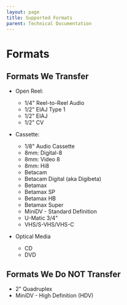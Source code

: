 ```yaml
---
layout: page
title: Supported Formats
parent: Technical Documentation
---
```


# Formats

## Formats We Transfer

* Open Reel:
    - 1/4" Reel-to-Reel Audio
    - 1/2" EIAJ Type 1
    - 1/2" EIAJ
    - 1/2" CV

* Cassette:
    - 1/8" Audio Cassette
    - 8mm: Digital-8
    - 8mm: Video 8
    - 8mm: Hi8
    - Betacam
    - Betacam Digital (aka Digibeta)
    - Betamax
    - Betamax SP
    - Betamax HB
    - Betamax Super
    - MiniDV - Standard Definition
    - U-Matic 3/4"
    - VHS/S-VHS/VHS-C

* Optical Media
   - CD
   - DVD

## Formats We Do NOT Transfer

* 2" Quadruplex
* MiniDV - High Definition (HDV)
